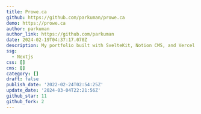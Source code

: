 ```yaml
---
title: Prowe.ca
github: https://github.com/parkuman/prowe.ca
demo: https://prowe.ca
author: parkuman
author_link: https://github.com/parkuman
date: 2024-02-19T04:37:17.070Z
description: My portfolio built with SvelteKit, Notion CMS, and Vercel :)
ssg:
  - Nextjs
css: []
cms: []
category: []
draft: false
publish_date: '2022-02-24T02:54:25Z'
update_date: '2024-03-04T22:21:56Z'
github_star: 11
github_fork: 2
---
```

